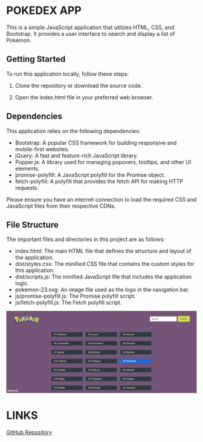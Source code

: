 # POKEDEX APP 

This is a simple JavaScript application that utilizes HTML, CSS, and Bootstrap. It provides a user interface to search and display a list of Pokémon.

## Getting Started

To run this application locally, follow these steps:

1. Clone the repository or download the source code.

2. Open the index.html file in your preferred web browser.

## Dependencies

This application relies on the following dependencies:

- Bootstrap: A popular CSS framework for building responsive and mobile-first websites.
- jQuery: A fast and feature-rich JavaScript library.
- Popper.js: A library used for managing popovers, tooltips, and other UI elements.
- promise-polyfill: A JavaScript polyfill for the Promise object.
- fetch-polyfill: A polyfill that provides the fetch API for making HTTP requests.

Please ensure you have an internet connection to load the required CSS and JavaScript files from their respective CDNs.

## File Structure

The important files and directories in this project are as follows:

- index.html: The main HTML file that defines the structure and layout of the application.
- dist/styles.css: The minified CSS file that contains the custom styles for this application.
- dist/scripts.js: The minified JavaScript file that includes the application logic.
- pokemon-23.svg: An image file used as the logo in the navigation bar.
- js/promise-polyfill.js: The Promise polyfill script.
- js/fetch-polyfill.js: The Fetch polyfill script.

![Screenshot](img/Screenshot%202023-07-07%20at%2012.20.08.png)

# LINKS

<a href="https://github.com/ywrth/Pokedex/tree/main" target="_blank">GitHub Repository</a>